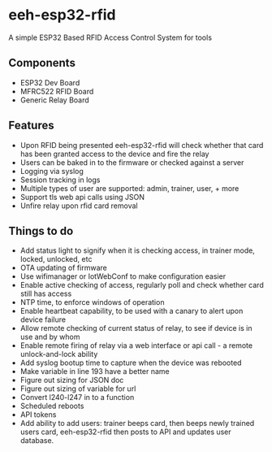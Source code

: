 # eeh-esp32-rfid

A simple ESP32 Based RFID Access Control System for tools

## Components
- ESP32 Dev Board
- MFRC522 RFID Board
- Generic Relay Board

## Features
- Upon RFID being presented eeh-esp32-rfid will check whether that card has been granted access to the device and fire the relay
- Users can be baked in to the firmware or checked against a server
- Logging via syslog
- Session tracking in logs
- Multiple types of user are supported: admin, trainer, user, + more
- Support tls web api calls using JSON
- Unfire relay upon rfid card removal


## Things to do
- Add status light to signify when it is checking access, in trainer mode, locked, unlocked, etc
- OTA updating of firmware
- Use wifimanager or IotWebConf to make configuration easier
- Enable active checking of access, regularly poll and check whether card still has access
- NTP time, to enforce windows of operation
- Enable heartbeat capability, to be used with a canary to alert upon device failure
- Allow remote checking of current status of relay, to see if device is in use and by whom
- Enable remote firing of relay via a web interface or api call - a remote unlock-and-lock ability
- Add syslog bootup time to capture when the device was rebooted
- Make variable in line 193 have a better name
- Figure out sizing for JSON doc
- Figure out sizing of variable for url
- Convert l240-l247 in to a function
- Scheduled reboots
- API tokens
- Add ability to add users: trainer beeps card, then beeps newly trained users card, eeh-esp32-rfid then posts to API and updates user database.
